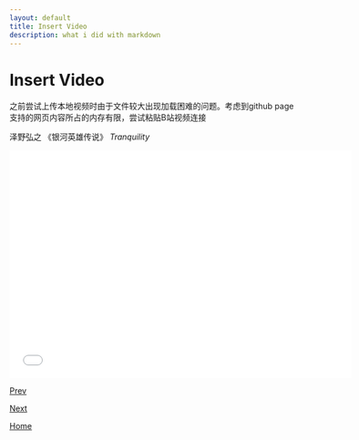 ```yaml
---
layout: default
title: Insert Video
description: what i did with markdown 
---
```


# Insert Video 

之前尝试上传本地视频时由于文件较大出现加载困难的问题。考虑到github page支持的网页内容所占的内存有限，尝试粘贴B站视频连接 

泽野弘之 《银河英雄传说》 *Tranquility*

<iframe frameborder="no" border="0" marginwidth="0"
marginheight="0" width=600 height=400 src="//www.bilibili.com/video/BV1zY4y147Wj/?spm_id_from=333.337.search-card.all.click&vd_source=c8dcd00efff5abd8ed83f0aa6a219406"></iframe>

[Prev](./insert-audio.md)

[Next](./out0.md)

[Home](./index.md)
